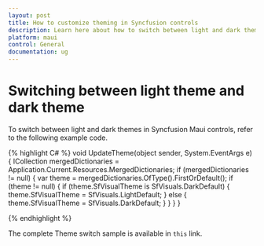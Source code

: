 ```yaml
---
layout: post
title: How to customize theming in Syncfusion controls
description: Learn here about how to switch between light and dark themes in Syncfusion Maui controls and more details.
platform: maui
control: General
documentation: ug
---
```


# Switching between light theme and dark theme


To switch between light and dark themes in Syncfusion Maui controls, refer to the following example code.

{% highlight C# %} 
void UpdateTheme(object sender, System.EventArgs e)
{
    ICollection<ResourceDictionary> mergedDictionaries = Application.Current.Resources.MergedDictionaries;
    if (mergedDictionaries != null)
    {
        var theme = mergedDictionaries.OfType<SyncfusionThemeResourceDictionary>().FirstOrDefault();
        if (theme != null)
        {
            if (theme.SfVisualTheme is SfVisuals.DarkDefault)
            {
                theme.SfVisualTheme = SfVisuals.LightDefault;
            }
            else
            {
                theme.SfVisualTheme = SfVisuals.DarkDefault;
            }
        }
     }
}

{% endhighlight %}

The complete Theme switch sample is available in `this` link.
